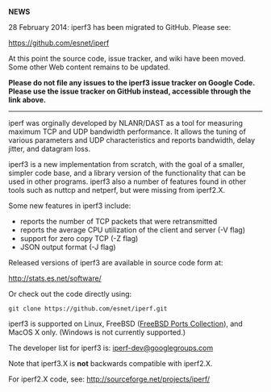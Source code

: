 **NEWS**

28 February 2014:  iperf3 has been migrated to GitHub.  Please see:

https://github.com/esnet/iperf

At this point the source code, issue tracker, and wiki have been moved.  Some other Web content remains to be updated.

**Please do not file any issues to the iperf3 issue tracker on Google Code.  Please use the issue tracker on GitHub instead, accessible through the link above.**


---


iperf was orginally developed by NLANR/DAST as a tool for measuring maximum TCP and UDP bandwidth performance.  It allows the tuning of various parameters and UDP characteristics and reports bandwidth, delay jitter, and datagram loss.

iperf3 is a new implementation from scratch, with the goal of a smaller, simpler code base, and a library version of the functionality that can be used in other programs. iperf3 also a number of features found in other tools such as nuttcp and netperf, but were missing from iperf2.X.

Some new features in iperf3 include:
  * reports the number of TCP packets that were retransmitted
  * reports the average CPU utilization of the client and server (-V flag)
  * support for zero copy TCP  (-Z flag)
  * JSON output format (-J flag)

Released versions of iperf3 are available in source code form at:

http://stats.es.net/software/

Or check out the code directly using:

```
git clone https://github.com/esnet/iperf.git
```

iperf3 is supported on Linux, FreeBSD ([FreeBSD Ports Collection](http://www.freshports.org/benchmarks/iperf3/)), and MacOS X only.  (Windows is not currently supported.)

The developer list for iperf3 is: iperf-dev@googlegroups.com

Note that iperf3.X is **not** backwards compatible with iperf2.X.

For iperf2.X code, see: http://sourceforge.net/projects/iperf/